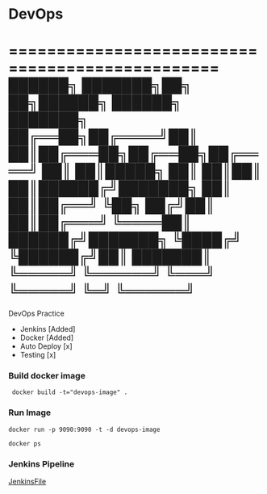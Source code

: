 # DevOps

================================================
██████╗ ███████╗██╗   ██╗██████╗ ██████╗ ███████╗
██╔══██╗██╔════╝██║   ██║██╔═══██╗██╔══██╗██╔════╝
██║  ██║█████╗  ██║   ██║██║   ██║██████╔╝███████╗
██║  ██║██╔══╝  ╚██╗ ██╔╝██║   ██║██╔═══╝ ╚════██║
██████╔╝███████╗ ╚████╔╝ ╚██████╔╝██║     ███████║
╚═════╝ ╚══════╝  ╚═══╝   ╚═════╝ ╚═╝     ╚══════╝
================================================
DevOps Practice

- Jenkins [Added]
- Docker [Added]
- Auto Deploy [x]
- Testing [x]

### Build docker image
```
 docker build -t="devops-image" .
```
### Run Image
```
docker run -p 9090:9090 -t -d devops-image
```
```
docker ps
```
### Jenkins Pipeline 
[JenkinsFile](https://github.com/jahanzeb-j/DevOps/blob/dev/Jenkinsfile)
